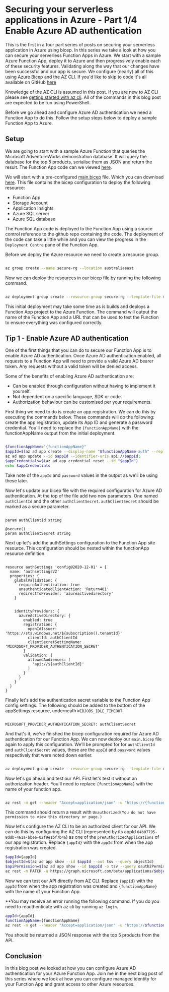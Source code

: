 # Securing your serverless applications in Azure - Part 1/4 Enable Azure AD authentication

This is the first in a four part series of posts on securing your serverless application in Azure using bicep. In this series we take a look at how you can secure your serverless Function Apps in Azure. We start with a sample Azure Function App, deploy it to Azure and then progressively enable each of these security features. Validating along the way that our changes have been successful and our app is secure. We configure (nearly) all of this using Azure Bicep and the AZ CLI. If you'd like to skip to code it's all available on GitHub [here](http://github.com)

Knowledge of the AZ CLI is assumed in this post. If you are new to AZ CLI please see  [getting started with az cli](https://docs.microsoft.com/en-us/cli/azure/get-started-with-azure-cli). All of the commands in this blog post are expected to be run using PowerShell.

Before we go ahead and configure Azure AD authentication we need a Function App to do this. Follow the setup steps below to deploy a sample Function App to Azure.

## Setup

We are going to start with a sample Azure Function that queries the Microsoft AdventureWorks demonstration database. It will query the database for the top 5 products, serialise them as JSON and return the result. The Function App code can we viewed [here](http://github.com).

We will start with a pre-configured [main.bicep](https://raw.githubusercontent.com/arincoau/four-tips-securing-serverless/main/main.bicep) file. Which you can download [here](https://raw.githubusercontent.com/arincoau/four-tips-securing-serverless/main/main.bicep). This file contains the bicep configuration to deploy the following resource:

- Function App
- Storage Account
- Application Insights
- Azure SQL server
- Azure SQL database

The Function App code is deployed to the Function App using a source control reference to the github repo containing  the code. The deployment of the code can take a little while and you can view the progress in the `Deployment Centre` pane of the Function App.

Before we deploy the Azure resource we need to create a resource group.

``` sh

az group create --name secure-rg --location australiaeast

```

Now we can deploy the resources in our bicep file by running the following command.

``` sh

az deployment group create --resource-group secure-rg --template-file main.bicep --query properties.outputs

```

This initial deployment may take some time as is builds and deploys a Function App project to the Azure Function. The command will output the name of the Function App and a URL that can be used to test the Function to ensure everything was configured correctly.

## Tip 1 - Enable Azure AD authentication

One of the first things that you can do to secure our Function App is to enable Azure AD authentication. Once Azure AD authentication enabled, all requests to a Function App will need to provide a valid Azure AD bearer token. Any requests without a valid token will be denied access.

Some of the benefits of enabling Azure AD authentication are:

- Can be enabled through configuration without having to implement it yourself.
- Not dependent on a specific language, SDK or code.
- Authorization behaviour can be customised per your requirements.

First thing we need to do is create an app registration. We can do this by executing the commands below. These commands will do the following: create the app registration, update  its App ID and generate a password credential. You'll need to replace the `{functionAppName}` with the functionAppName output from the initial deployment.

``` sh

$functionAppName="{functionAppName}"
$appId=$(az ad app create --display-name "$functionAppName-auth" --reply-urls "https://$functionAppName.azurewebsites.net/.auth/login/aad/callback" --query appId --out tsv)
az ad app update --id $appId --identifier-uris api://$appId;
$appCredentials=$(az ad app credential reset --id "$appId")
echo $appCredentials

```

Take note of the `appId` and `password` values in the output as we'll be using these later.  

Now let's update our bicep file with the required configuration for Azure AD authentication. At the top of the file add two new parameters. One named `authClientId` and the other `authClientSecret`. `authClientSecret` should be marked as a secure parameter.

``` bicep

param authClientId string

@secure()
param authClientSecret string

```

Next up let's add the authSettings configuration to the Function App site resource. This configuration should be nested within the functionApp resource definition.

``` bicep

resource authSettings 'config@2020-12-01' = {
  name: 'authsettingsV2'
  properties: {
    globalValidation: {
      requireAuthentication: true
      unauthenticatedClientAction: 'Return401'
      redirectToProvider: 'azureactivedirectory'
    }
    

    identityProviders: {
      azureActiveDirectory: {
        enabled: true
        registration: {
          openIdIssuer: 'https://sts.windows.net/${subscription().tenantId}'
          clientId: authClientId
          clientSecretSettingName: 'MICROSOFT_PROVIDER_AUTHENTICATION_SECRET'
        }
        validation: {
          allowedAudiences: [
            'api://${authClientId}'
          ]
        }
      }
    }
  }
}

```

Finally let's add the authentication secret variable to the Function App config settings. The following should be added to the bottom of the appSettings resource, underneath `WEBJOBS_IDLE_TIMEOUT`.

``` bicep

MICROSOFT_PROVIDER_AUTHENTICATION_SECRET: authClientSecret

```

And that's it, we've finished the bicep configuration required for Azure AD authentication for our Function App. We can now deploy our `main.bicep` file again to apply this configuration. We'll be prompted for for `authClientId` and `authClientSecret` values, these are the `appId` and `password` values respectively that were noted down earlier.

``` sh

az deployment group create --resource-group secure-rg --template-file main.bicep --query properties.outputs

```

Now let's go ahead and test our API. First let's test it without an authorization header. You'll need to replace `{functionAppName}` with the name of your function app.

``` sh

az rest -m get --header "Accept=application/json" -u "https://{functionAppName}.azurewebsites.net/api/TopFiveProducts" --skip-authorization-header

```

This command should return a result with `Unauthorized(You do not have permission to view this directory or page.)`

Now let's configure the AZ CLI to be an authorized client for our API. We can do this by configuring the AZ CLI (represented by its appId `04b07795-8ddb-461a-bbee-02f9e1bf7b46`) as one of the `preAuthorizedApplications` of our app registration. Replace `{appId}` with the `appId` from when the app registration was created.

``` sh
$appId={appId}
$objectId=$(az ad app show --id $appId --out tsv --query objectId)
$apiPermission=$(az ad app show --id $appId -o tsv --query oauth2Permissions[0].id)
az rest -m PATCH -u https://graph.microsoft.com/beta/applications/$objectId --headers Content-Type=application/json -b "{'api':{'preAuthorizedApplications':[{'appId':'04b07795-8ddb-461a-bbee-02f9e1bf7b46','permissionIds':['$apiPermission']}]}}"

```

Now we can test our API directly from AZ CLI. Replace `{appId}` with the `appId` from when the app registration was created and `{functionAppName}` with the name of your Function App.

**You may receive an error running the following command. If you do you need to reauthenticate with az cli by running `az login`.

``` sh
appId={appId}
functionAppName={functionAppName}
az rest -m get --header "Accept=application/json" -u "https://$functionAppName.azurewebsites.net/api/TopFiveProducts" --resource "api://$appId"

```

You should be returned a JSON response with the top 5 products from the API.

## Conclusion

In this blog post we looked at how you can configure Azure AD authentication for your Azure Function App. Join me in the next blog post of this series where we look at how you can configure managed identity for your Function App and grant access to other Azure resources.